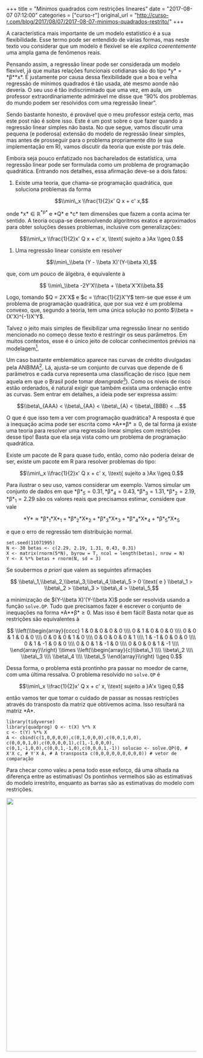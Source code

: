 +++
title = "Mínimos quadrados com restrições lineares"
date = "2017-08-07 07:12:00"
categories = ["curso-r"]
original_url = "http://curso-r.com/blog/2017/08/07/2017-08-07-minimos-quadrados-restrito/"
+++

<p>
A característica mais importante de um modelo estatístico é a sua
flexibilidade. Esse termo pode ser entendido de várias formas, mas neste
texto vou considerar que um modelo é flexível se ele <em>explica
coerentemente</em> uma ampla gama de fenômenos reais.
</p>
<p>
Pensando assim, a regressão linear pode ser considerada um modelo
flexível, já que muitas relações funcionais cotidianas são do tipo <span
class="math inline">*y* = *β**x*</span>. É justamente por causa dessa
flexibilidade que a boa e velha regressão de mínimos quadrados é tão
usada, até mesmo aonde não deveria. O seu uso é tão indiscriminado que
uma vez, em aula, um professor extraordinariamente admirável me disse
que “90% dos problemas do mundo podem ser resolvidos com uma regressão
linear”.
</p>
<p>
Sendo bastante honesto, é provável que o meu professor esteja certo, mas
este post não é sobre isso. Este é um post sobre o que fazer quando a
regressão linear simples não basta. No que segue, vamos discutir uma
pequena (e poderosa) extensão do modelo de regressão linear simples, mas
antes de prosseguir para o problema propriamente dito (e sua
implementação em R), vamos discutir da teoria que existe por trás dele.
</p>
<p>
Embora seja pouco enfatizado nos bacharelados de estatística, uma
regressão linear pode ser formulada como um problema de programação
quadrática. Entrando nos detalhes, essa afirmação deve-se a dois fatos:
</p>
<ol>
<li>
Existe uma teoria, que chama-se programação quadrática, que soluciona
problemas da forma
</li>
</ol>
<p>
<span class="math display">
$$\\min\_x \\frac{1}{2}x&apos; Q x + c&apos; x,$$
</span>
</p>
<p>
onde <span class="math inline">*x* ∈ ℝ<sup>*p*</sup></span> e <span
class="math inline">*Q*</span> e <span class="math inline">*c*</span>
tem dimensões que fazem a conta acima ter sentido. A teoria ocupa-se
desenvolvendo algoritmos exatos e aproximados para obter soluções desses
problemas, inclusive com generalizações:
</p>
<p>
<span class="math display">
$$\\min\_x \\frac{1}{2}x&apos; Q x + c&apos; x, \\text{ sujeito a }Ax \\geq 0.$$
</span>
</p>
<ol>
<li>
Uma regressão linear consiste em resolver
</li>
</ol>
<p>
<span class="math display">
$$\\min\_\\beta (Y - \\beta X)&apos;(Y-\\beta X),$$
</span>
</p>
<p>
que, com um pouco de álgebra, é equivalente à
</p>
<p>
<span class="math display">
$$ \\min\_\\beta -2Y&apos;X\\beta + \\beta&apos;X&apos;X\\beta.$$
</span>
</p>
<p>
Logo, tomando <span class="math inline">$Q = 2X&apos;X$</span> e <span
class="math inline">$c = \\frac{1}{2}X&apos;Y$</span> tem-se que esse é
um problema de programação quadrática, que por sua vez é um problema
convexo, que, segundo a teoria, tem uma única solução no ponto <span
class="math inline">$\\beta = (X&apos;X)^{-1}X&apos;Y$</span>.
</p>

<p>
Talvez o jeito mais simples de flexibilizar uma regressão linear no
sentido mencionado no começo desse texto é restringir os seus
parâmetros. Em muitos contextos, esse é o único jeito de colocar
conhecimentos prévios na
modelagem<a href="http://curso-r.com/blog/2017/08/07/2017-08-07-minimos-quadrados-restrito/#fn1" class="footnoteRef" id="fnref1"><sup>1</sup></a>.
</p>
<p>
Um caso bastante emblemático aparece nas curvas de crédito divulgadas
pela
ANBIMA<a href="http://curso-r.com/blog/2017/08/07/2017-08-07-minimos-quadrados-restrito/#fn2" class="footnoteRef" id="fnref2"><sup>2</sup></a>.
Lá, ajusta-se um conjunto de curvas que depende de 6 parâmetros e cada
curva representa uma classificação de risco (que nem aquela em que o
Brasil pode tomar
<em>downgrade</em><a href="http://curso-r.com/blog/2017/08/07/2017-08-07-minimos-quadrados-restrito/#fn3" class="footnoteRef" id="fnref3"><sup>3</sup></a>).
Como os níveis de risco estão ordenados, é natural exigir que também
exista uma ordenação entre as curvas. Sem entrar em detalhes, a ideia
pode ser expressa assim:
</p>
<p>
<span class="math display">
$$\\beta\_{AAA} &lt; \\beta\_{AA} &lt; \\beta\_{A} &lt; \\beta\_{BBB} &lt; ...$$
</span>
</p>
<p>
O que é que isso tem a ver com programação quadrática? A resposta é que
a inequação acima pode ser escrita como <span
class="math inline">*A**β* ≥ 0</span>, de tal forma já existe uma teoria
para resolver uma regressão linear simples com restrições desse tipo!
Basta que ela seja vista como um problema de programação quadrática.
</p>

<p>
Existe um pacote de R para quase tudo, então, como não poderia deixar de
ser, existe um pacote em R para resolver problemas do tipo:
</p>
<p>
<span class="math display">
$$\\min\_x \\frac{1}{2}x&apos; Q x + c&apos; x, \\text{ sujeito a }Ax \\geq 0.$$
</span>
</p>
<p>
Para ilustrar o seu uso, vamos considerar um exemplo. Vamos simular um
conjunto de dados em que <span
class="math inline">*β*<sub>5</sub> = 0.31, *β*<sub>4</sub> = 0.43, *β*<sub>3</sub> = 1.31, *β*<sub>2</sub> = 2.19, *β*<sub>1</sub> = 2.29</span>
são os valores reais que precisamos estimar, considere que vale
</p>
<p>
<span class="math display">
*Y* ≈ *β*<sub>1</sub>*X*<sub>1</sub> + *β*<sub>2</sub>*X*<sub>2</sub> + *β*<sub>3</sub>*X*<sub>3</sub> + *β*<sub>4</sub>*X*<sub>4</sub> + *β*<sub>5</sub>*X*<sub>5</sub>
</span>
</p>
<p>
e que o erro de regressão tem distribuição normal.
</p>
<pre class="r"><code>set.seed(11071995)
N &lt;- 30 betas &lt;- c(2.29, 2.19, 1.31, 0.43, 0.31)
X &lt;- matrix(rnorm(5*N), byrow = T, ncol = length(betas), nrow = N)
Y &lt;- X %*% betas + rnorm(N, sd = 3)</code></pre>
<p>
Se soubermos <em>a priori</em> que valem as seguintes afirmações
</p>
<p>
<span class="math display">
$$ \\beta\_1,\\beta\_2,\\beta\_3,\\beta\_4,\\beta\_5 &gt; 0 \\text{ e } \\beta\_1 &gt; \\beta\_2 &gt; \\beta\_3 &gt; \\beta\_4 &gt; \\beta\_5,$$
</span>
</p>
<p>
a minimização de <span
class="math inline">$(Y-\\beta X)&apos;(Y-\\beta X)$</span> pode ser
resolvida usando a função <code>solve.QP</code>. Tudo que precisamos
fazer é escrever o conjunto de inequações na forma <span
class="math inline">*A**β* ≥ 0</span>. Mas isso é bem fácil! Basta notar
que as restrições são equivalentes à
</p>
<p>
<span class="math display">
$$ \\left(\\begin{array}{cccc}
1 &amp; 0 &amp; 0 &amp; 0 &amp; 0 \\\\
0 &amp; 1 &amp; 0 &amp; 0 &amp; 0 \\\\
0 &amp; 0 &amp; 1 &amp; 0 &amp; 0 \\\\
0 &amp; 0 &amp; 0 &amp; 1 &amp; 0 \\\\
0 &amp; 0 &amp; 0 &amp; 0 &amp; 1 \\\\
1 &amp; -1 &amp; 0 &amp; 0 &amp; 0 \\\\
0 &amp; 1 &amp; -1 &amp; 0 &amp; 0 \\\\
0 &amp; 0 &amp; 1 &amp; -1 &amp; 0 \\\\
0 &amp; 0 &amp; 0 &amp; 1 &amp; -1 \\\\
\\end{array}\\right) \\times \\left(\\begin{array}{c}\\beta\_1 \\\\ \\beta\_2 \\\\ \\beta\_3 \\\\ \\beta\_4 \\\\ \\beta\_5 \\end{array}\\right) \\geq 0.$$
</span>
</p>
<p>
Dessa forma, o problema está prontinho pra passar no moedor de carne,
com uma última ressalva. O problema resolvido no <code>solve.QP</code> é
</p>
<p>
<span class="math display">
$$\\min\_x \\frac{1}{2}x&apos; Q x + c&apos; x, \\text{ sujeito a }A&apos;x \\geq 0,$$
</span>
</p>
<p>
então vamos ter que tomar o cuidado de passar as nossas restrições
através do transposto da matriz que obtivemos acima. Isso resultará na
matriz <span class="math inline">*A*</span>.
</p>
<pre class="r"><code>library(tidyverse)
library(quadprog) Q &lt;- t(X) %*% X
c &lt;- t(Y) %*% X
A &lt;- cbind(c(1,0,0,0,0),c(0,1,0,0,0),c(0,0,1,0,0), c(0,0,0,1,0),c(0,0,0,0,1),c(1,-1,0,0,0), c(0,1,-1,0,0),c(0,0,1,-1,0),c(0,0,0,1,-1)) solucao &lt;- solve.QP(Q, # X&apos;X c, # Y&apos;X A, # A transposta c(0,0,0,0,0,0,0,0,0)) # vetor de compara&#xE7;&#xE3;o</code></pre>
<p>
Para checar como valeu a pena todo esse esforço, dá uma olhada na
diferença entre as estimativas! Os pontinhos vermelhos são as
estimativas do modelo irrestrito, enquanto as barras são as estimativas
do modelo com restrições.
</p>
<p>
<img src="http://curso-r.com/blog/2017-08-07-minimos-quadrados-restrito_files/figure-html/unnamed-chunk-3-1.png" width="672">
</p>

